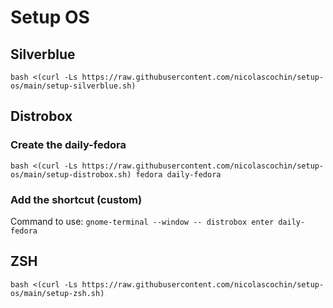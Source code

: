 # Setup OS

## Silverblue
```
bash <(curl -Ls https://raw.githubusercontent.com/nicolascochin/setup-os/main/setup-silverblue.sh)
```

## Distrobox
### Create the daily-fedora
```
bash <(curl -Ls https://raw.githubusercontent.com/nicolascochin/setup-os/main/setup-distrobox.sh) fedora daily-fedora
```
### Add the shortcut (custom)
Command to use: `gnome-terminal --window -- distrobox enter daily-fedora`



## ZSH
```
bash <(curl -Ls https://raw.githubusercontent.com/nicolascochin/setup-os/main/setup-zsh.sh)
```
